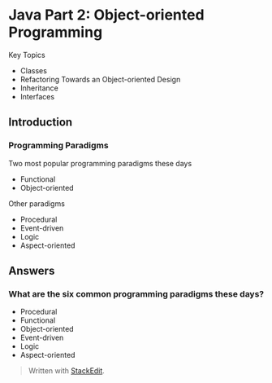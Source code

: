 # Java Part 2: Object-oriented Programming

Key Topics
- Classes
- Refactoring Towards an Object-oriented Design
- Inheritance
- Interfaces


## Introduction 

### Programming Paradigms

Two most popular programming paradigms these days
- Functional
- Object-oriented 


Other paradigms
- Procedural
- Event-driven
- Logic
- Aspect-oriented






## Answers

### What are the six common programming paradigms these days?

- Procedural
- Functional
- Object-oriented 
- Event-driven
- Logic
- Aspect-oriented





> Written with [StackEdit](https://stackedit.io/).
<!--stackedit_data:
eyJoaXN0b3J5IjpbLTQzMzc4ODM0Miw5MTIyNjU4MjQsLTE5MD
g0NjQ1NTldfQ==
-->